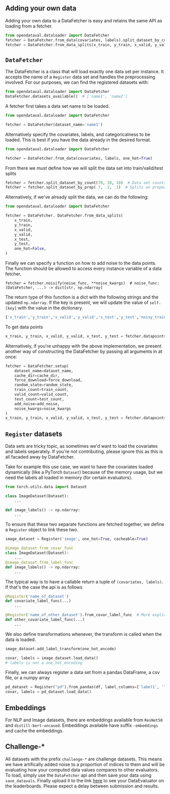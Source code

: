 ## Adding your own data

Adding your own data to a DataFetcher is easy and retains the same API as loading from a fetcher.
```python
from opendataval.dataloader import DataFetcher
fetcher = DataFetcher.from_data(covariates, labels).split_dataset_by_count(...)
fetcher = DataFetcher.from_data_splits(x_train, y_train, x_valid, y_valid, x_test, y_test)
```

## `DataFetcher`
The DataFetcher is a class that will load exactly one data set per instance. It accepts the name of a `Register` data set and handles the preprocessing involved. For our purposes, we can find the registered datasets with:
```python
from opendataval.dataloader import DataFetcher
DataFetcher.datasets_available()  # ['name1', 'name2']
```

A fetcher first takes a data set name to be loaded.
```python
from opendataval.dataloader import DataFetcher

fetcher = DataFetcher(dataset_name='name1')
```


Alternatively specify the covariates, labels, and categoricalness to be loaded.
This is best if you have the data already in the desired format.
```python
from opendataval.dataloader import DataFetcher

fetcher = DataFetcher.from_data(covariates, labels, one_hot=True)
```

From there we must define how we will split the data set into train/valid/test splits
```python
fetcher = fetcher.split_dataset_by_count(70, 20, 10)  # Data set counts
fetcher = fetcher.split_dataset_by_prop(.7, .2, .1)  # Splits on proportions
```

Alternatively, if we've already split the data, we can do the following:
```python
from opendataval.dataloader import DataFetcher

fetcher = DataFetcher. DataFetcher.from_data_splits(
    x_train,
    y_train,
    x_valid,
    y_valid,
    x_test,
    y_test,
    one_hot=False,
)
```

Finally we can specify a function on how to add noise to the data points. The function should be allowed to access every instance variable of a data fetcher.
```
fetcher = fetcher.noisify(noise_func, **noise_kwargs)  # noise_func: (DataFetcher, ...) -> dict[str, np.ndarray]
```

The return type of this function is a dict with the following strings and the updated `np.ndarray`. If the key is present, we will update the value of `self.[key]` with the value in the dictionary.
```python
{'x_train','y_train','x_valid','y_valid','x_test','y_test','noisy_train_indices'}
```

To get data points
```python
x_train, y_train, x_valid, y_valid, x_test, y_test = fetcher.datapoints
```

Alternatively, if you're unhappy with the above implementation, we present
another way of constructing the DataFetcher by passing all arguments in at once:
```python
fetcher = DataFetcher.setup(
    dataset_name=dataset_name,
    cache_dir=cache_dir,
    force_download=force_download,
    random_state=random_state,
    train_count=train_count,
    valid_count=valid_count,
    test_count=test_count,
    add_noise=add_noise,
    noise_kwargs=noise_kwargs
)
x_train, y_train, x_valid, y_valid, x_test, y_test = fetcher.datapoints
```

## `Register` datasets
Data sets are tricky topic, as sometimes we'd want to load the covariates and labels seperately. If you're not contributing, please ignore this as this is all facaded away by DataFetcher.

Take for example this use case, we want to have the covariates loaded dynamically (like a PyTorch `Dataset`) because of the memory usage, but we need the labels all loaded in memory (for certain evaluators).

```python
from torch.utils.data import Dataset

class ImageDataset(Dataset):
    ...

def image_labels() -> np.ndarray:
    ...
```

To ensure that these two separate functions are fetched together, we define a `Register` object to link these two.

```python
image_dataset = Register('image', one_hot=True, cacheable=True)

@image_dataset.from_covar_func
class ImageDataset(Dataset):
    ...
@image_dataset.from_label_func
def image_labels() -> np.ndarray:
    ...
```

The typical way is to have a callable return a tuple of `(covariates, labels)`. If
that's the case the api is as follows
```python
@Register('name_of_dataset')
def covariate_label_func(...)
    ...

@Register('name_of_other_dataset').from_covar_label_func  # More explicitly
def other_covariate_label_func(...)
    ...

```

We also define transformations whenever, the
transform is called when the data is loaded.
```python
image_dataset.add_label_transform(one_hot_encode)

covar, labels = image_dataset.load_data()
# labels is not a one_hot_encoding
```

Finally, we can always register a data set from a pandas DataFrame, a csv file, or a numpy array
```python
pd_dataset = Register("pd").from_pandas(df, label_columns=['label1', 'label2'])
covar, labels = pd_dataset.load_data()
```

## Embeddings
For NLP and Image datasets, there are embeddings available from `ResNet50` and `distill-bert-uncased`. Embeddings available have suffix `-embeddings` and cache the embeddings.


## Challenge-*

All datasets with the prefix `challenge-*` are challenge datasets. This means we have artifically
added noise to a proportion of indices to them and will be evaluating how your computed data values
compares to other evaluators. To load, simply use the `DataFetcher` api and then save your data using
`save_datavals`. Finally upload it to the link [here](https://opendataval.github.io/upload) to see your DataEvaluator on the leaderboards. Please expect a delay between submission and results.